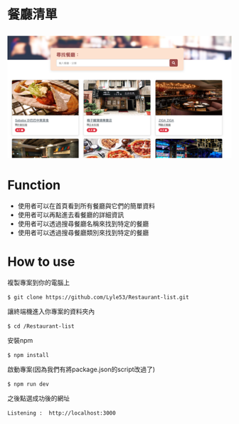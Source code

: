 # 餐廳清單
![image](https://github.com/Lyle53/Restaurant-list/blob/71982a346777c28c846bd7725ea48cbc153bc65b/Untitled.png)
---

# Function
* 使用者可以在首頁看到所有餐廳與它們的簡單資料
* 使用者可以再點進去看餐廳的詳細資訊
* 使用者可以透過搜尋餐廳名稱來找到特定的餐廳
* 使用者可以透過搜尋餐廳類別來找到特定的餐廳

# How to use
複製專案到你的電腦上

`$ git clone https://github.com/Lyle53/Restaurant-list.git`

讓終端機進入你專案的資料夾內

` $ cd /Restaurant-list `

安裝npm

` $ npm install `

啟動專案(因為我們有將package.json的script改過了)

` $ npm run dev `

之後點選成功後的網址

` Listening :  http://localhost:3000 `

